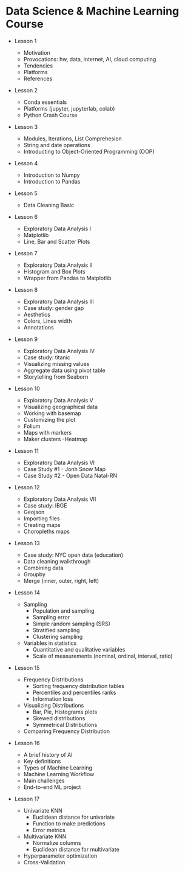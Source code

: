 # Data Science & Machine Learning Course

- Lesson 1
  - Motivation
  - Provocations: hw, data, internet, AI, cloud computing
  - Tendencies
  - Platforms
  - References
- Lesson 2
    - Conda essentials
    - Platforms (jupyter, jupyterlab, colab)
    - Python Crash Course
- Lesson 3
    - Modules, Iterations, List Comprehesion
    - String and date operations
    - Introducting to Object-Oriented Programming (OOP)
- Lesson 4
    - Introduction to Numpy
    - Introduction to Pandas
- Lesson 5
    - Data Cleaning Basic
- Lesson 6
    - Exploratory Data Analysis I
    - Matplotlib
    - Line, Bar and Scatter Plots
 - Lesson 7
    - Exploratory Data Analysis II
    - Histogram and Box Plots 
    - Wrapper from Pandas to Matplotlib
- Lesson 8
	- Exploratory Data Analysis III
	- Case study: gender gap
	- Aesthetics
	- Colors, Lines width
	- Annotations
- Lesson 9
	- Exploratory Data Analysis IV
	- Case study: titanic
	- Visualizing missing values
	- Aggregate data using pivot table
	- Storytelling from Seaborn

- Lesson 10
	- Exploratory Data Analysis V
	- Visualizing geographical data
	- Working with basemap
	- Customizing the plot
	- Folium
	- Maps with markers
	- Maker clusters
	-Heatmap
- Lesson 11
	- Exploratory Data Analysis VI
	- Case Study #1 - Jonh Snow Map
	- Case Study #2 - Open Data Natal-RN
- Lesson 12
	- Exploratory Data Analysis VII
	- Case study: IBGE	
	- Geojson
	- Importing files
	- Creating maps
	- Choropleths maps
- Lesson 13
	- Case study: NYC open data (education)
	- Data cleaning walkthrough
	- Combining data
	- Groupby
	- Merge (inner, outer, right, left)
- Lesson 14
	- Sampling
		- Population and sampling
		- Sampling error
		- Simple random sampling (SRS)
		- Stratified sampling
		- Clustering sampling
	- Variables in statistics
		- Quantitative and qualitative variables
		- Scale of measurements (nominal, ordinal, interval, ratio)
- Lesson 15
	- Frequency Distributions
		- Sorting frequency distribution tables
		- Percentiles and percentiles ranks
		- Information loss
	- Visualizing Distributions
		- Bar, Pie, Histograms plots
		- Skewed distributions
		- Symmetrical Distributions
	- Comparing Frequency Distribution
- Lesson 16
	- A brief history of AI
	- Key definitions
	- Types of Machine Learning
	- Machine Learning Workflow
	- Main challenges
	- End-to-end ML project
- Lesson 17
	- Univariate KNN
		- Euclidean distance for univariate
		- Function to make predictions
		- Error metrics
	- Multivariate KNN
		- Normalize columns
		- Euclidean distance for multivariate
	- Hyperparameter optimization
	- Cross-Validation

